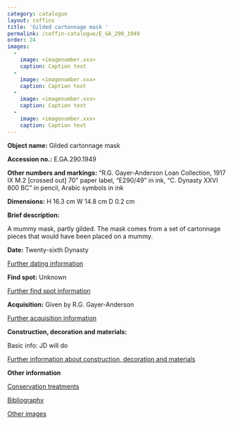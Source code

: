 ```yaml
---
category: catalogue
layout: coffins
title: 'Gilded cartonnage mask '
permalink: /coffin-catalogue/E_GA_290_1949
order: 24
images: 
  -
    image: <imagenumber.xxx>
    caption: Caption text
  -
    image: <imagenumber.xxx>
    caption: Caption text
  -
    image: <imagenumber.xxx>
    caption: Caption text
  -
    image: <imagenumber.xxx>
    caption: Caption text
---
```


**Object name:** 
Gilded cartonnage mask

**Accession no.:** 
E.GA.290.1949

**Other numbers and markings:**
“R.G. Gayer-Anderson Loan Collection, 1917 IX M.2 [crossed out] 70” paper label, “E290/49” in ink, “C. Dynasty XXVI 800 BC” in pencil, Arabic symbols in ink

**Dimensions:** 
H 16.3 cm
W 14.8 cm
D 0.2 cm

**Brief description:** 

A mummy mask, partly gilded. The mask comes from a set of cartonnage pieces that would have been placed on a mummy.   

**Date:**
Twenty-sixth Dynasty

[Further dating information](/catalogue_extras/E_GA_290_1949_dating)

**Find spot:**
Unknown

[Further find spot information](/catalogue_extras/E_GA_290_1949_findspot)

**Acquisition:**
Given by R.G. Gayer-Anderson

[Further acquisition information](/catalogue_extras/E_GA_290_1949_acquisition)

**Construction, decoration and materials:**

Basic info: JD will do

[Further information about construction, decoration and materials](/catalogue_extras/E_GA_290_1949_materials)


**Other information**

[Conservation treatments](/catalogue_extras/E_GA_290_1949_conservation)

[Bibliography](/catalogue_extras/E_GA_290_1949_bibliography)

[Other images](/catalogue_extras/E_GA_290_1949_imagesheet)

